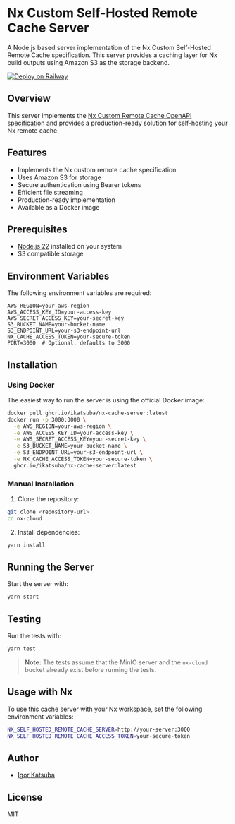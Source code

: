 # Nx Custom Self-Hosted Remote Cache Server

A Node.js based server implementation of the Nx Custom Self-Hosted Remote Cache
specification. This server provides a caching layer for Nx build outputs using
Amazon S3 as the storage backend.

[![Deploy on Railway](https://railway.com/button.svg)](https://railway.com/template/-bmO7p?referralCode=73cYCO)

## Overview

This server implements the
[Nx Custom Remote Cache OpenAPI specification](https://nx.dev/recipes/running-tasks/self-hosted-caching#build-your-own-caching-server)
and provides a production-ready solution for self-hosting your Nx remote cache.

## Features

- Implements the Nx custom remote cache specification
- Uses Amazon S3 for storage
- Secure authentication using Bearer tokens
- Efficient file streaming
- Production-ready implementation
- Available as a Docker image

## Prerequisites

- [Node.js 22](https://nodejs.org/) installed on your system
- S3 compatible storage

## Environment Variables

The following environment variables are required:

```env
AWS_REGION=your-aws-region
AWS_ACCESS_KEY_ID=your-access-key
AWS_SECRET_ACCESS_KEY=your-secret-key
S3_BUCKET_NAME=your-bucket-name
S3_ENDPOINT_URL=your-s3-endpoint-url
NX_CACHE_ACCESS_TOKEN=your-secure-token
PORT=3000  # Optional, defaults to 3000
```

## Installation

### Using Docker

The easiest way to run the server is using the official Docker image:

```bash
docker pull ghcr.io/ikatsuba/nx-cache-server:latest
docker run -p 3000:3000 \
  -e AWS_REGION=your-aws-region \
  -e AWS_ACCESS_KEY_ID=your-access-key \
  -e AWS_SECRET_ACCESS_KEY=your-secret-key \
  -e S3_BUCKET_NAME=your-bucket-name \
  -e S3_ENDPOINT_URL=your-s3-endpoint-url \
  -e NX_CACHE_ACCESS_TOKEN=your-secure-token \
  ghcr.io/ikatsuba/nx-cache-server:latest
```

### Manual Installation

1. Clone the repository:

```bash
git clone <repository-url>
cd nx-cloud
```

2. Install dependencies:

```bash
yarn install
```


## Running the Server

Start the server with:

```bash
yarn start
```

## Testing

Run the tests with:

```bash
yarn test
```

> **Note:** The tests assume that the MinIO server and the `nx-cloud` bucket
> already exist before running the tests.

## Usage with Nx

To use this cache server with your Nx workspace, set the following environment
variables:

```bash
NX_SELF_HOSTED_REMOTE_CACHE_SERVER=http://your-server:3000
NX_SELF_HOSTED_REMOTE_CACHE_ACCESS_TOKEN=your-secure-token
```

## Author

- [Igor Katsuba](https://x.com/katsuba_igor)

## License

MIT
